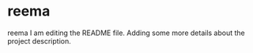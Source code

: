 # reema
reema
I am editing the README file. Adding some more details about the project description.
